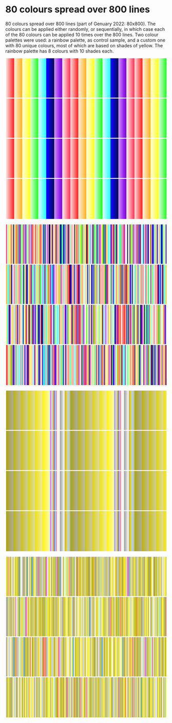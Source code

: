 # 80 colours spread over 800 lines

80 colours spread over 800 lines (part of Genuary 2022: 80x800). The colours can be applied either randomly, or sequentially, in which case each of the 80 colours can be applied 10 times over the 800 lines. Two colour palettes were used: a rainbow palette, as control sample, and a custom one with 80 unique colours, most of which are based on shades of yellow. The rainbow palette has 8 colours with 10 shades each.

<p align="center">
  <img src="images/80x800-092.png" width="500px"/>
</p>

<p align="center">
  <img src="images/80x800-177.png" width="500px"/>
</p>

<p align="center">
  <img src="images/80x800-261.png" width="500px"/>
</p>

<p align="center">
  <img src="images/80x800-060.png" width="500px"/>
</p>
